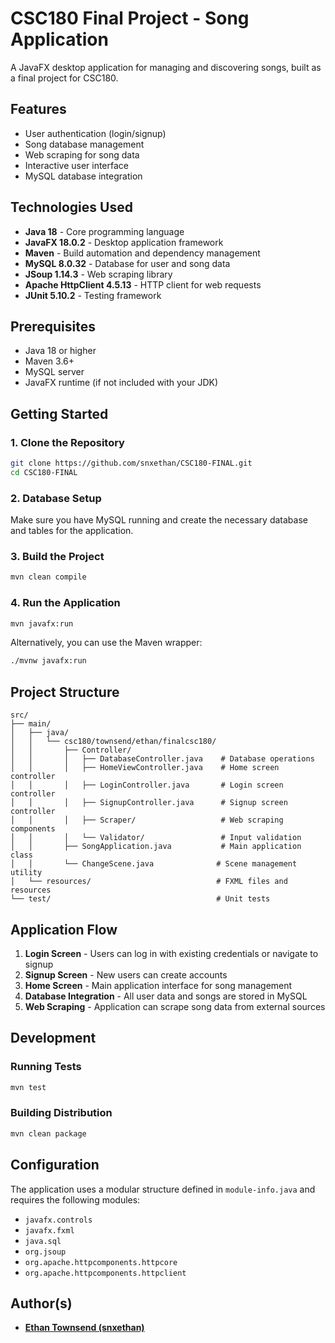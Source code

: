 # CSC180 Final Project - Song Application

A JavaFX desktop application for managing and discovering songs, built as a final project for CSC180.

## Features

- User authentication (login/signup)
- Song database management
- Web scraping for song data
- Interactive user interface
- MySQL database integration

## Technologies Used

- **Java 18** - Core programming language
- **JavaFX 18.0.2** - Desktop application framework
- **Maven** - Build automation and dependency management
- **MySQL 8.0.32** - Database for user and song data
- **JSoup 1.14.3** - Web scraping library
- **Apache HttpClient 4.5.13** - HTTP client for web requests
- **JUnit 5.10.2** - Testing framework

## Prerequisites

- Java 18 or higher
- Maven 3.6+
- MySQL server
- JavaFX runtime (if not included with your JDK)

## Getting Started

### 1. Clone the Repository
```bash
git clone https://github.com/snxethan/CSC180-FINAL.git
cd CSC180-FINAL
```

### 2. Database Setup
Make sure you have MySQL running and create the necessary database and tables for the application.

### 3. Build the Project
```bash
mvn clean compile
```

### 4. Run the Application
```bash
mvn javafx:run
```

Alternatively, you can use the Maven wrapper:
```bash
./mvnw javafx:run
```

## Project Structure

```
src/
├── main/
│   ├── java/
│   │   └── csc180/townsend/ethan/finalcsc180/
│   │       ├── Controller/
│   │       │   ├── DatabaseController.java    # Database operations
│   │       │   ├── HomeViewController.java    # Home screen controller
│   │       │   ├── LoginController.java       # Login screen controller
│   │       │   ├── SignupController.java      # Signup screen controller
│   │       │   ├── Scraper/                   # Web scraping components
│   │       │   └── Validator/                 # Input validation
│   │       ├── SongApplication.java           # Main application class
│   │       └── ChangeScene.java              # Scene management utility
│   └── resources/                            # FXML files and resources
└── test/                                     # Unit tests
```

## Application Flow

1. **Login Screen** - Users can log in with existing credentials or navigate to signup
2. **Signup Screen** - New users can create accounts
3. **Home Screen** - Main application interface for song management
4. **Database Integration** - All user data and songs are stored in MySQL
5. **Web Scraping** - Application can scrape song data from external sources

## Development

### Running Tests
```bash
mvn test
```

### Building Distribution
```bash
mvn clean package
```

## Configuration

The application uses a modular structure defined in `module-info.java` and requires the following modules:
- `javafx.controls`
- `javafx.fxml`
- `java.sql`
- `org.jsoup`
- `org.apache.httpcomponents.httpcore`
- `org.apache.httpcomponents.httpclient`

## Author(s)

- [**Ethan Townsend (snxethan)**](www.ethantownsend.dev)
